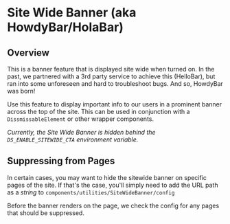 # Site Wide Banner (aka HowdyBar/HolaBar)

## Overview

This is a banner feature that is displayed site wide when turned on. In the past, we partnered with a 3rd party service to achieve this (HelloBar), but ran into some unforeseen and hard to troubleshoot bugs. And so, HowdyBar was born!

Use this feature to display important info to our users in a prominent banner across the top of the site. This can be used in conjunction with a `DissmissableElement` or other wrapper components.

_Currently, the Site Wide Banner is hidden behind the `DS_ENABLE_SITEWIDE_CTA` environment variable._

## Suppressing from Pages

In certain cases, you may want to hide the sitewide banner on specific pages of the site. If that's the case, you'll simply need to add the URL path as a _string_ to `components/utilities/SiteWideBanner/config`

Before the banner renders on the page, we check the config for any pages that should be suppressed.
